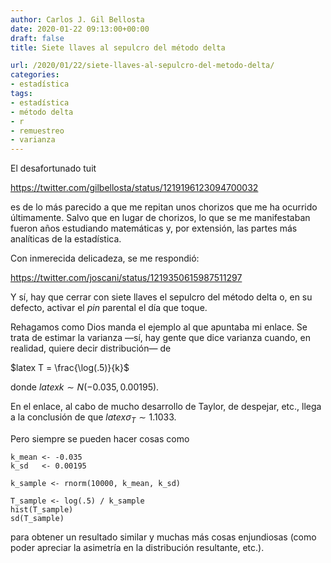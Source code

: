 ```yaml
---
author: Carlos J. Gil Bellosta
date: 2020-01-22 09:13:00+00:00
draft: false
title: Siete llaves al sepulcro del método delta

url: /2020/01/22/siete-llaves-al-sepulcro-del-metodo-delta/
categories:
- estadística
tags:
- estadística
- método delta
- r
- remuestreo
- varianza
---
```





El desafortunado tuit








https://twitter.com/gilbellosta/status/1219196123094700032








es de lo más parecido a que me repitan unos chorizos que me ha ocurrido últimamente. Salvo que en lugar de chorizos, lo que se me manifestaban fueron años estudiando matemáticas y, por extensión, las partes más analíticas de la estadística.







Con inmerecida delicadeza, se me respondió:








https://twitter.com/joscani/status/1219350615987511297








Y sí, hay que cerrar con siete llaves el sepulcro del método delta o, en su defecto, activar el _pin_ parental el día que toque.







Rehagamos como Dios manda el ejemplo al que apuntaba mi enlace. Se trata de estimar la varianza —sí, hay gente que dice varianza cuando, en realidad, quiere decir distribución— de







$latex T = \frac{\log(.5)}{k}$







donde $latex k \sim N(-0.035, 0.00195)$.







En el enlace, al cabo de mucho desarrollo de Taylor, de despejar, etc., llega a la conclusión de que $latex \sigma_T \sim 1.1033$.







Pero siempre se pueden hacer cosas como







    k_mean <- -0.035
    k_sd   <- 0.00195

    k_sample <- rnorm(10000, k_mean, k_sd)

    T_sample <- log(.5) / k_sample
    hist(T_sample)
    sd(T_sample)







para obtener un resultado similar y muchas más cosas enjundiosas (como poder apreciar la asimetría en la distribución resultante, etc.).



